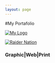 ```yaml
---
layout: page
---
```


#My Portafolio 

[![My Logo](https://farm8.staticflickr.com/7483/16149963487_ffabcae43c_o.jpg)](http://peruvian0311.github.io/2015-1-21-Poster)

[![Raider Nation](https://www.flickr.com/photos/130892904@N08/16181186898/)](http://peruvian0311.github.io/2015-1-25-USMC-Raider-Nation)

### Graphic|Web|Print
